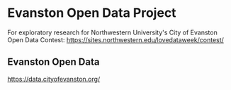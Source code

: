 # Evanston Open Data Project
For exploratory research for Northwestern University's City of Evanston Open Data Contest: https://sites.northwestern.edu/lovedataweek/contest/

## Evanston Open Data
https://data.cityofevanston.org/
